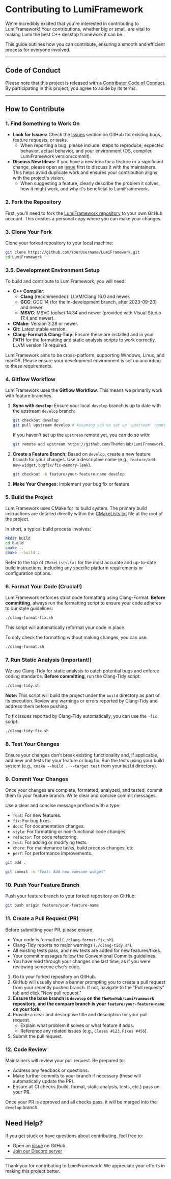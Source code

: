 # Contributing to LumiFramework

We're incredibly excited that you're interested in contributing to LumiFramework\! Your contributions, whether big or small, are vital to making Lumi the best C++ desktop framework it can be.

This guide outlines how you can contribute, ensuring a smooth and efficient process for everyone involved.

-----

## Code of Conduct

Please note that this project is released with a [Contributor Code of Conduct](CODE_OF_CONDUCT.md). By participating in this project, you agree to abide by its terms.

-----

## How to Contribute

### 1\. Find Something to Work On

* **Look for Issues:** Check the [Issues](https://github.com/TheMonHub/LumiFramework/issues) section on GitHub for existing bugs, feature requests, or tasks.
    * When reporting a bug, please include: steps to reproduce, expected behavior, actual behavior, and your environment (OS, compiler, LumiFramework version/commit).
* **Discuss New Ideas:** If you have a new idea for a feature or a significant change, please open an [issue](https://github.com/TheMonHub/LumiFramework/issues) first to discuss it with the maintainers. This helps avoid duplicate work and ensures your contribution aligns with the project's vision.
    * When suggesting a feature, clearly describe the problem it solves, how it might work, and why it's beneficial to LumiFramework.
### 2\. Fork the Repository

First, you'll need to fork the [LumiFramework repository](https://github.com/TheMonHub/LumiFramework) to your own GitHub account. This creates a personal copy where you can make your changes.

### 3\. Clone Your Fork

Clone your forked repository to your local machine:

```bash
git clone https://github.com/YourUsername/LumiFramework.git
cd LumiFramework
```

### 3.5. Development Environment Setup

To build and contribute to LumiFramework, you will need:

* **C++ Compiler:**
    * **Clang** (recommended): LLVM/Clang 16.0 and newer.
    * **GCC**: GCC 14 (for the in-development branch, after 2023-09-20) and newer.
    * **MSVC**: MSVC toolset 14.34 and newer (provided with Visual Studio 17.4 and newer).
* **CMake:** Version 3.28 or newer.
* **Git:** Latest stable version.
* **Clang-Format & Clang-Tidy:** Ensure these are installed and in your PATH for the formatting and static analysis scripts to work correctly, LLVM version 19 required.

LumiFramework aims to be cross-platform, supporting Windows, Linux, and macOS. Please ensure your development environment is set up according to these requirements.

### 4\. Gitflow Workflow

LumiFramework uses the **Gitflow Workflow**. This means we primarily work with feature branches.

1.  **Sync with `develop`:** Ensure your local `develop` branch is up to date with the upstream `develop` branch:
    ```bash
    git checkout develop
    git pull upstream develop # Assuming you've set up 'upstream' remote
    ```
    If you haven't set up the `upstream` remote yet, you can do so with:
    ```bash
    git remote add upstream https://github.com/TheMonHub/LumiFramework.git
    ```
2.  **Create a Feature Branch:** Based on `develop`, create a new feature branch for your changes. Use a descriptive name (e.g., `feature/add-new-widget`, `bugfix/fix-memory-leak`).
    ```bash
    git checkout -b feature/your-feature-name develop
    ```
3.  **Make Your Changes:** Implement your bug fix or feature.

### 5\. Build the Project

LumiFramework uses CMake for its build system. The primary build instructions are detailed directly within the [CMakeLists.txt](CMakeLists.txt) file at the root of the project.

In short, a typical build process involves:

```bash
mkdir build
cd build
cmake ..
cmake --build .
```

Refer to the top of `CMakeLists.txt` for the most accurate and up-to-date build instructions, including any specific platform requirements or configuration options.

### 6\. Format Your Code (Crucial\!)

LumiFramework enforces strict code formatting using Clang-Format. **Before committing**, always run the formatting script to ensure your code adheres to our style guidelines:

```bash
./clang-format-fix.sh
```

This script will automatically reformat your code in place.

To only check the formatting without making changes, you can use:

```bash
./clang-format.sh
```

### 7\. Run Static Analysis (Important\!)

We use Clang-Tidy for static analysis to catch potential bugs and enforce coding standards. **Before committing**, run the Clang-Tidy script:

```bash
./clang-tidy.sh
```

**Note:** This script will build the project under the `build` directory as part of its execution. Review any warnings or errors reported by Clang-Tidy and address them before pushing.

To fix issues reported by Clang-Tidy automatically, you can use the `-fix` script:

```bash
./clang-tidy-fix.sh
```

### 8\. Test Your Changes

Ensure your changes don't break existing functionality and, if applicable, add new unit tests for your feature or bug fix. Run the tests using your build system (e.g., `cmake --build . --target test` from your `build` directory).

### 9\. Commit Your Changes

Once your changes are complete, formatted, analyzed, and tested, commit them to your feature branch. Write clear and concise commit messages.

Use a clear and concise message prefixed with a type:

* `feat`: For new features.
* `fix`: For bug fixes.
* `docs`: For documentation changes.
* `style`: For formatting or non-functional code changes.
* `refactor`: For code refactoring.
* `test`: For adding or modifying tests.
* `chore`: For maintenance tasks, build process changes, etc.
* `perf`: For performance improvements.

```bash
git add .

git commit -m "feat: Add new awesome widget"
```

### 10\. Push Your Feature Branch

Push your feature branch to your forked repository on GitHub:

```bash
git push origin feature/your-feature-name
```

### 11\. Create a Pull Request (PR)

Before submitting your PR, please ensure:
* Your code is formatted (`./clang-format-fix.sh`).
* Clang-Tidy reports no major warnings (`./clang-tidy.sh`).
* All existing tests pass, and new tests are added for new features/fixes.
* Your commit messages follow the Conventional Commits guidelines.
* You have read through your changes one last time, as if you were reviewing someone else's code.

1.  Go to your forked repository on GitHub.
2.  GitHub will usually show a banner prompting you to create a pull request from your recently pushed branch. If not, navigate to the "Pull requests" tab and click "New pull request."
3.  **Ensure the base branch is `develop` on the `TheMonHub/LumiFramework` repository, and the compare branch is your `feature/your-feature-name` on your fork.**
4.  Provide a clear and descriptive title and description for your pull request.
    * Explain what problem it solves or what feature it adds.
    * Reference any related issues (e.g., `Closes #123`, `Fixes #456`).
5.  Submit the pull request.

### 12\. Code Review

Maintainers will review your pull request. Be prepared to:

* Address any feedback or questions.
* Make further commits to your branch if necessary (these will automatically update the PR).
* Ensure all CI checks (build, format, static analysis, tests, etc.) pass on your PR.

Once your PR is approved and all checks pass, it will be merged into the `develop` branch.

## Need Help?

If you get stuck or have questions about contributing, feel free to:
* Open an [issue](https://github.com/TheMonHub/LumiFramework/issues) on GitHub.
* [Join our Discord server](https://discord.gg/2jJaC3yFEH)


-----

Thank you for contributing to LumiFramework\! We appreciate your efforts in making this project better.